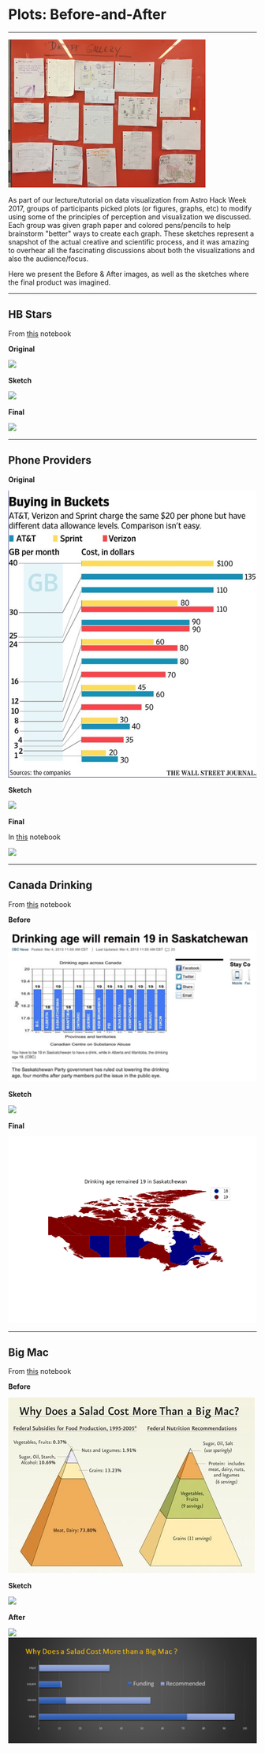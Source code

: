 # Plots: Before-and-After
---
<img src='IMG_2695.JPG' width=400px>

As part of our lecture/tutorial on data visualization from Astro Hack Week 2017, groups of participants picked plots (or figures, graphs, etc) to modify using some of the principles of perception and visualization we discussed. Each group was given graph paper and colored pens/pencils to help brainstorm "better" ways to create each graph. These sketches represent a snapshot of the actual creative and scientific process, and it was amazing to overhear all the fascinating discussions about both the visualizations and also the audience/focus.

Here we present the Before & After images, as well as the sketches where the final product was imagined.

---
## HB Stars
From [this](https://github.com/AstroHackWeek/AstroHackWeek2017/blob/master/day4/Horizontal-Branch.ipynb) notebook

**Original**

![](http://i.imgur.com/1mTDLnUm.png)

**Sketch**

![](http://i.imgur.com/T3V4ctXm.jpg)

**Final**

![](http://i.imgur.com/3VeWk5gm.png)

---
## Phone Providers

**Original**

![](https://github.com/AstroHackWeek/AstroHackWeek2017/raw/master/day4/phone_providers/phone_providers-original.png)

**Sketch**

![](http://i.imgur.com/sb2GU4dm.jpg)

**Final**

In [this](https://github.com/AstroHackWeek/AstroHackWeek2017/blob/master/day4/phone_providers/phone_providers_comparison.ipynb) notebook

![](http://i.imgur.com/wwI79QIm.png)

---
## Canada Drinking

From [this](https://github.com/AstroHackWeek/AstroHackWeek2017/blob/master/day4/canada_drinking/canada_drink.py) notebook

**Before**

![](https://github.com/AstroHackWeek/AstroHackWeek2017/raw/master/day4/canada_drinking/before_figure.png)

**Sketch**

![](http://i.imgur.com/QK7g6xgm.jpg)

**Final**

![](https://github.com/AstroHackWeek/AstroHackWeek2017/raw/master/day4/canada_drinking/after_figure.png)

---
## Big Mac
From [this](https://github.com/AstroHackWeek/AstroHackWeek2017/blob/master/day4/bigmac/bigmac.ipynb) notebook

**Before**

![](https://github.com/AstroHackWeek/AstroHackWeek2017/raw/master/day4/bigmac/before.png)

**Sketch**

![](http://i.imgur.com/HyuFwOEm.jpg)

**After**

![](http://i.imgur.com/PmvdhiZl.png)
![](https://github.com/AstroHackWeek/AstroHackWeek2017/raw/master/day4/bigmac/Big%20Mac.png)
